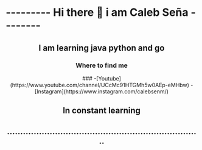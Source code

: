 

<h1 aling = "center" > --------- Hi there 👋 i am Caleb Seña --------</h1>
<!--
**Calebsenm/Calebsenm** is a ✨ _special_ ✨ repository because its `README.md` (this file) appears on your GitHub profile.-->


<div align = "center" > 
 
<h2> I am learning java python and go </h2>
 
<h3> Where to find me  </h3>
 <i class="fa-brands fa-instagram icono"></i>
 ###
-[Youtube](https://www.youtube.com/channel/UCcMc91HTGMh5w0AEp-eMHbw)
-[Instagram](https://www.instagram.com/calebsenm/)

<p align="center">
  <h2> 
      In constant learning
  </h2>  
</p>

<h2>.........................................................................</h2>
</div>
